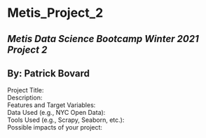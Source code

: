 # Metis_Project_2
## *Metis Data Science Bootcamp Winter 2021 Project 2*  
## By: Patrick Bovard 

Project Title:    
Description:  
Features and Target Variables:  
Data Used (e.g., NYC Open Data):  
Tools Used (e.g., Scrapy, Seaborn, etc.):  
Possible impacts of your project:  
